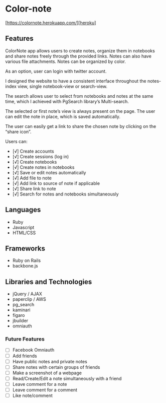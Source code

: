 # Color-note

[https://colornote.herokuapp.com/][heroku]

[heroku]: http://colornote.herokuapp.com/

## Features

ColorNote app allows users to create notes, organize them in notebooks and share notes freely through the provided links. Notes can also have various file attachments. Notes can be organized by color.

As an option, user can login with twitter account.

I designed the website to have a consistent interface throughout the notes-index view, single notebook-view or search-view.

The search allows user to select from notebooks and notes at the same time, which I achieved with PgSearch library’s Multi-search.

The selected or first note’s view is always present on the page. The user can edit the note in place, which is saved automatically.

The user can easily get a link to share the chosen note by clicking on the “share icon”.

 Users can:

- [√] Create accounts
- [√] Create sessions (log in)
- [√] Create notebooks
- [√] Create notes in notebooks
- [√] Save or edit notes automatically
- [√] Add file to note
- [√] Add link to source of note if applicable
- [√] Share link to note
- [√] Search for notes and notebooks simultaneously

## Languages

- Ruby
- Javascript
- HTML/CSS


## Frameworks

- Ruby on Rails
- backbone.js


## Libraries and Technologies

-	jQuery / AJAX
-	paperclip / AWS
-	pg_search
- kaminari
- figaro
- jbuilder
- omniauth

### Future Features
- [ ] Facebook Omniauth
- [ ] Add friends
- [ ] Have public notes and private notes
- [ ] Share notes with certain groups of friends
- [ ] Make a screenshot of a webpage
- [ ] Read/Create/Edit a note simultaneously with a friend
- [ ] Leave comment for a note
- [ ] Leave comment for a comment
- [ ] Like note/comment
